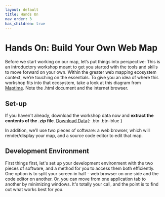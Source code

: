```yaml
---
layout: default
title: Hands On
nav_order: 3
has_children: true
---
```


# Hands On: Build Your Own Web Map

Before we start working on our map, let’s put things into perspective: This is an introductory workshop meant to get you started with the tools and skills to move forward on your own. Within the greater web mapping ecosystem context, we’re touching on the essentials. To give you an idea of where this workshop fits into that ecosystem, take a look at this diagram from [Maptime](http://maptime.io/). Note the .html document and the internet browser. 

## Set-up
If you haven't already, download the workshop data now and **extract the contents of the .zip file**.
[Download Data](content/intro-leaflet-data.zip){: .btn .btn-blue }

In addition, we'll use two pieces of software: a web browser, which will render/display your map, and a source code editor to edit that map.

## Development Environment
First things first, let's set up your development environment with the two pieces of software, and a method for you to access them both efficiently. One option is to split your screen in half - web browser on one side and the code editor on another. Or, you can move from one application tab to another by minimizing windows. It's totally your call, and the point is to find out what works best for you.
